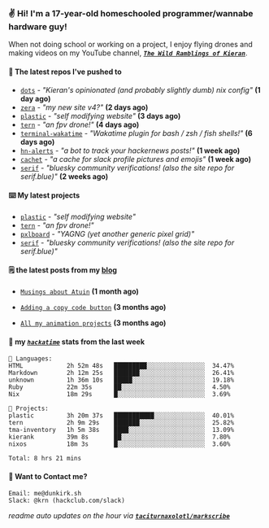 ### ✌️ Hi! I'm a 17-year-old homeschooled programmer/wannabe hardware guy!

When not doing school or working on a project, I enjoy flying drones and making videos on my YouTube channel, [**_`The Wild Ramblings of Kieran`_**](https://youtube.com/@kieran.rambles).

#### 👷 The latest repos I've pushed to

- [`dots`](https://github.com/taciturnaxolotl/dots) - _"Kieran's opinionated (and probably slightly dumb) nix config"_ **(1 day ago)**
- [`zera`](https://github.com/taciturnaxolotl/zera) - _"my new site v4?"_ **(2 days ago)**
- [`plastic`](https://github.com/taciturnaxolotl/plastic) - _"self modifying website"_ **(3 days ago)**
- [`tern`](https://github.com/taciturnaxolotl/tern) - _"an fpv drone!"_ **(4 days ago)**
- [`terminal-wakatime`](https://github.com/hackclub/terminal-wakatime) - _"Wakatime plugin for bash / zsh / fish shells!"_ **(6 days ago)**
- [`hn-alerts`](https://github.com/taciturnaxolotl/hn-alerts) - _"a bot to track your hackernews posts!"_ **(1 week ago)**
- [`cachet`](https://github.com/taciturnaxolotl/cachet) - _"a cache for slack profile pictures and emojis"_ **(1 week ago)**
- [`serif`](https://github.com/taciturnaxolotl/serif) - _"bluesky community verifications! (also the site repo for serif.blue)"_ **(2 weeks ago)**

#### ⌨️ My latest projects

- [`plastic`](https://github.com/taciturnaxolotl/plastic) - _"self modifying website"_
- [`tern`](https://github.com/taciturnaxolotl/tern) - _"an fpv drone!"_
- [`pxlboard`](https://github.com/taciturnaxolotl/pxlboard) - _"YAGNG (yet another generic pixel grid)"_
- [`serif`](https://github.com/taciturnaxolotl/serif) - _"bluesky community verifications! (also the site repo for serif.blue)"_

#### 🗒️ the latest posts from my [blog](https://dunkirk.sh)

- [`Musings about Atuin`](https://dunkirk.sh/blog/atuin/) **(1 month ago)**

- [`Adding a copy code button`](https://dunkirk.sh/blog/adding-a-copy-button/) **(3 months ago)**

- [`All my animation projects`](https://dunkirk.sh/blog/my-animations/) **(3 months ago)**



#### 📡 my [_`hackatime`_](https://waka.hackclub.com) stats from the last week

```text
💾 Languages:
HTML            2h 52m 48s   █████████░░░░░░░░░░░░░░░░  34.47%
Markdown        2h 12m 25s   ███████░░░░░░░░░░░░░░░░░░  26.41%
unknown         1h 36m 10s   █████░░░░░░░░░░░░░░░░░░░░  19.18%
Ruby            22m 35s      ██░░░░░░░░░░░░░░░░░░░░░░░  4.50%
Nix             18m 29s      █░░░░░░░░░░░░░░░░░░░░░░░░  3.69%

💼 Projects:
plastic         3h 20m 37s   ███████████░░░░░░░░░░░░░░  40.01%
tern            2h 9m 29s    ███████░░░░░░░░░░░░░░░░░░  25.82%
tma-inventory   1h 5m 38s    ████░░░░░░░░░░░░░░░░░░░░░  13.09%
kierank         39m 8s       ██░░░░░░░░░░░░░░░░░░░░░░░  7.80%
nixos           18m 3s       █░░░░░░░░░░░░░░░░░░░░░░░░  3.60%

Total: 8 hrs 21 mins
```

#### 📮 Want to Contact me?

```text
Email: me@dunkirk.sh
Slack: @krn (hackclub.com/slack)
```

_readme auto updates on the hour via [**`taciturnaxolotl/markscribe`**](https://github.com/taciturnaxolotl/markscribe)_
